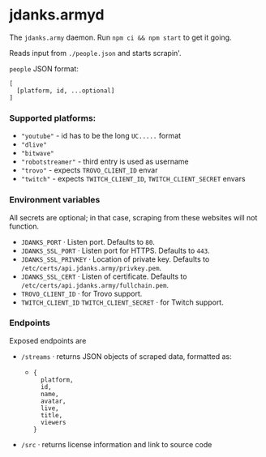 # jdanks.armyd
The `jdanks.army` daemon. Run `npm ci && npm start` to get it going.


Reads input from `./people.json` and starts scrapin'.

`people` JSON format:
```
[
  [platform, id, ...optional]
]
```

### Supported platforms:
 - `"youtube"` - id has to be the long `UC.....` format
 - `"dlive"`
 - `"bitwave"`
 - `"robotstreamer"` - third entry is used as username
 - `"trovo"` - expects `TROVO_CLIENT_ID` envar
 - `"twitch"` - expects `TWITCH_CLIENT_ID`, `TWITCH_CLIENT_SECRET` envars

### Environment variables
All secrets are optional; in that case, scraping from these 
websites will not function.

- `JDANKS_PORT` · Listen port. Defaults to `80`.
- `JDANKS_SSL_PORT` · Listen port for HTTPS. Defaults to `443`.
- `JDANKS_SSL_PRIVKEY` · Location of private key. Defaults to `/etc/certs/api.jdanks.army/privkey.pem`.
- `JDANKS_SSL_CERT` · Listen of certificate. Defaults to `/etc/certs/api.jdanks.army/fullchain.pem`.
 - `TROVO_CLIENT_ID` · for Trovo support.
 - `TWITCH_CLIENT_ID` `TWITCH_CLIENT_SECRET` · for Twitch support.


### Endpoints
Exposed endpoints are 
 - `/streams` · returns JSON objects of scraped data, formatted as:
      - ```
        {
          platform,
          id,
          name,
          avatar,
          live,
          title,
          viewers
        }
        ```
 - `/src` · returns license information and link to source code

